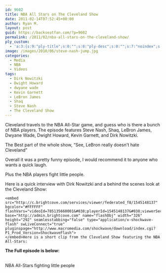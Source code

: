 ```yaml
---
id: 9602
title: NBA All Stars on The Cleveland Show
date: 2011-02-14T07:52:45+00:00
author: Ryan M.
layout: post
guid: https://backseatfan.com/?p=9602
permalink: /2011/02/nba-all-stars-on-the-cleveland-show/
ply_custom:
  - 'a:3:{s:9:"ply-title";s:0:"";s:8:"ply-desc";s:0:"";s:7:"noindex";s:0:"";}'
image: /images/2010/06/steve-nash-jump.jpg
categories:
  - Media
  - NBA
  - Videos
tags:
  - Dirk Nowitzki
  - Dwight Howard
  - dwyane wade
  - Kevin Garnett
  - LeBron James
  - Shaq
  - Steve Nash
  - The Cleveland Show
---
```


<div class="entry">
  <p>
    Cleveland travels to the NBA All-Star game, and guess who is there a bunch of NBA players. The episode features Steve Nash, Shaq, LeBron James, Dwyane Wade, Dwight Howard, Kevin Garnett, and Dirk Nowitzki.
  </p>

  <p>
    The Best part of the whole show, &#8220;See, LeBron really doesn't hate Cleveland&#8221;
  </p>

  <p>
    Overall it was a pretty funny episode, I would recommend it to anyone who wants a quick laugh.
  </p>

  <p>
    Plus the NBA players fight little people.
  </p>

  <p>
    Here is a quick interview with Dirk Nowitzki and a behind the scenes look at the Cleveland Show:

    <embed src="http://c.brightcove.com/services/viewer/federated_f8/1545148137" bgcolor="#FFFFFF" flashVars="videoId=785135660001&#038;playerId=1545148137&#038;viewerSecureGatewayURL=https://console.brightcove.com/services/amfgateway&#038;servicesURL=http://services.brightcove.com/services&#038;cdnURL=http://admin.brightcove.com&#038;domain=embed&#038;autoStart=false&#038;" base="http://admin.brightcove.com" name="flashObj" width="326" height="292" seamlesstabbing="false" type="application/x-shockwave-flash" swLiveConnect="true" pluginspage="http://www.macromedia.com/shockwave/download/index.cgi?P1_Prod_Version=ShockwaveFlash">
    </embed>Here is a short clip from the Cleveland Show featuring the NBA All-Stars:
  </p>

  <p>
  </p>

  <p>
    <strong>The Full episode is below:<br /> </strong><br />
  </p>

  <p>
    NBA All-Stars fighting little people
  </p>
</div>
